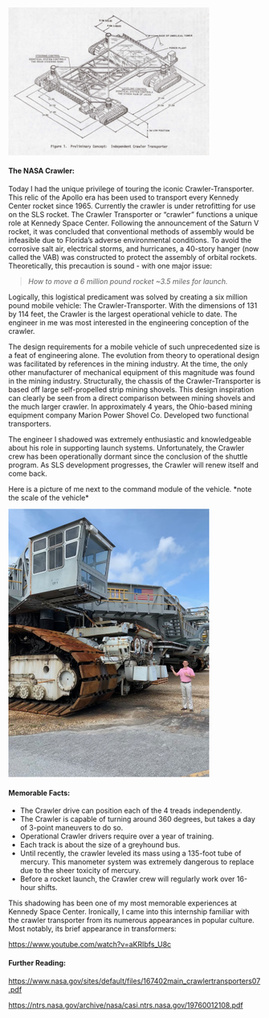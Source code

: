 <img src="/images/CrawlerPreliminaryConcept.PNG" alt="Crawler Concept" width="400" />

#### The NASA Crawler:
<p>Today I had the unique privilege of touring the iconic Crawler-Transporter. 
This relic of the Apollo era has been used to transport every Kennedy Center rocket since 1965.
Currently the crawler is under retrofitting for use on the SLS rocket.  
The Crawler Transporter or “crawler” functions a unique role at Kennedy Space Center.  
Following the announcement of the Saturn V rocket, it was concluded that conventional methods of assembly would be infeasible due to Florida’s adverse environmental conditions.
To avoid the corrosive salt air, electrical storms, and hurricanes, a 40-story hanger (now called the VAB) was constructed to protect the assembly of orbital rockets. 
Theoretically, this precaution is sound - with one major issue:</p>

>*How to move a 6 million pound rocket ~3.5 miles for launch.*

<p>Logically, this logistical predicament was solved by creating a six million pound mobile vehicle: The Crawler-Transporter. 
With the dimensions of 131 by 114 feet, the Crawler is the largest operational vehicle to date.
The engineer in me was most interested in the engineering conception of the crawler.</p>  

<p>The design requirements for a mobile vehicle of such unprecedented size is a feat of engineering alone.
The evolution from theory to operational design was facilitated by references in the mining industry.
At the time, the only other manufacturer of mechanical equipment of this magnitude was found in the mining industry.
Structurally, the chassis of the Crawler-Transporter is based off large self-propelled strip mining shovels.
This design inspiration can clearly be seen from a direct comparison between mining shovels and the much larger crawler.
In approximately 4 years, the Ohio-based mining equipment company Marion Power Shovel Co.  Developed two functional transporters. </p> 

<p>The engineer I shadowed was extremely enthusiastic and knowledgeable about his role in supporting launch systems.
Unfortunately, the Crawler crew has been operationally dormant since the conclusion of the shuttle program.
As SLS development progresses, the Crawler will renew itself and come back.</p> 

<p>Here is a picture of me next to the command module of the vehicle.
*note the scale of the vehicle*
 </p>


<img src="/images/GregandCrawler.jpeg" alt="A Picture of Me With The Crawler" width="400" />

#### Memorable Facts:
- The Crawler drive can position each of the 4 treads independently.
- The Crawler is capable of turning around 360 degrees, but takes a day of 3-point maneuvers to do so.
- Operational Crawler drivers require over a year of training.
- Each track is about the size of a greyhound bus.
- Until recently, the crawler leveled its mass using a 135-foot tube of mercury.  This manometer system was extremely dangerous to replace due to the sheer toxicity of mercury.  
- Before a rocket launch, the Crawler crew will regularly work over 16-hour shifts.  
 
<p>This shadowing has been one of my most memorable experiences at Kennedy Space Center.  Ironically, I came into this internship familiar with the crawler transporter from its numerous appearances in popular culture.  Most notably, its brief appearance in transformers:
</p>

https://www.youtube.com/watch?v=aKRIbfs_U8c

#### Further Reading:
https://www.nasa.gov/sites/default/files/167402main_crawlertransporters07.pdf
 
https://ntrs.nasa.gov/archive/nasa/casi.ntrs.nasa.gov/19760012108.pdf


